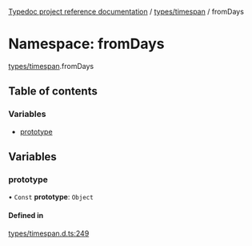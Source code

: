 [Typedoc project reference documentation](../README.md) / [types/timespan](types_timespan.md) / fromDays

# Namespace: fromDays

[types/timespan](types_timespan.md).fromDays

## Table of contents

### Variables

- [prototype](types_timespan.fromdays.md#prototype)

## Variables

### prototype

• `Const` **prototype**: `Object`

#### Defined in

[types/timespan.d.ts:249](https://github.com/DocuWare/REST-Sample-TS/blob/828b3d4/src/types/timespan.d.ts#L249)
